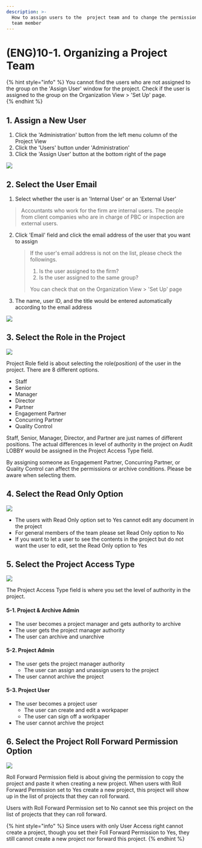```yaml
---
description: >-
  How to assign users to the  project team and to change the permission of each
  team member
---
```


# \(ENG\)10-1. Organizing a Project Team

{% hint style="info" %}
You cannot find the users who are not assigned to the group on the 'Assign User' window for the project. Check if the user is assigned to the group on the Organization View &gt; 'Set Up' page.  
{% endhint %}

## 1. Assign a New User

1. Click the 'Administration' button from the left menu column of the Project View
2. Click the 'Users' button under 'Administration'
3. Click the 'Assign User' button at the bottom right of the page

![](../../../.gitbook/assets/a_9_2-1_2.jpg)

## 2. Select the User Email  

1.  Select whether the user is an 'Internal User' or an 'External User'

   > Accountants who work for the firm are internal users. The people from client companies who are in charge of PBC or inspection are external users.

2. Click 'Email' field and click the email address of the user that you want to assign

   > If the user's email address is not on the list, please check the followings.
   >
   > 1. Is the user assigned to the firm?
   > 2. Is the user assigned to the same group?
   >
   > You can check that on the Organization View &gt; 'Set Up' page

3. The name, user ID, and the title would be entered automatically according to the email address

![](../../../.gitbook/assets/a_9_2-1_3.jpg)

## 3. Select the Role in the Project

![](../../../.gitbook/assets/a_9_2-1_4.jpg)

Project Role field is about selecting the role\(position\) of the user in the project. There are 8 different options.

* Staff
* Senior
* Manager
* Director
* Partner
* Engagement Partner
* Concurring Partner
* Quality Control

Staff, Senior, Manager, Director, and Partner are just names of different positions. The actual differences in level of authority in the project on Audit LOBBY would be assigned in the Project Access Type field. 

By assigning someone as Engagement Partner, Concurring Partner, or Quality Control can affect the permissions or archive conditions. Please be aware when selecting them.

## 4. Select the Read Only Option

![](../../../.gitbook/assets/a_9_2-1_4_assign-user-readonly.jpg)

* The users with Read Only option set to Yes cannot edit any document in the project
* For general members of the team please set Read Only option to No
* If you want to let a user to see the contents in the project but do not want the user to edit, set the Read Only option to Yes

## 5. Select the Project Access Type

![](../../../.gitbook/assets/a_9_2-1_4_assign-user-access.jpg)



The Project Access Type field is where you set the level of authority in the project.

#### 5-1. Project & Archive Admin 

* The user becomes a project manager and gets authority to archive
* The user gets the project manager authority
* The user can archive and unarchive

#### 5-2. Project Admin

* The user gets the project manager authority
  * The user can assign and unassign users to the project
* The user cannot archive the project

#### 5-3. Project User 

* The user becomes a project user
  * The user can create and edit a workpaper
  * The user can sign off a workpaper
* The user cannot archive the project

  

## 6. Select the Project Roll Forward Permission Option

![](../../../.gitbook/assets/a_9_2-1_4_assign-user-rf-permission.jpg)



Roll Forward Permission field is about giving the permission to copy the project and paste it when creating a new project. When users with Roll Forward Permission set to Yes create a new project, this project will show up in the list of projects that they can roll forward.

Users with Roll Forward Permission set to No cannot see this project on the list of projects that they can roll forward.

{% hint style="info" %}
Since users with only User Access right cannot create a project, though you set their Foll Forward Permission to Yes, they still cannot create a new project nor forward this project.
{% endhint %}

